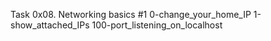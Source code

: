 Task 0x08. Networking basics #1
0-change_your_home_IP
1-show_attached_IPs
100-port_listening_on_localhost
